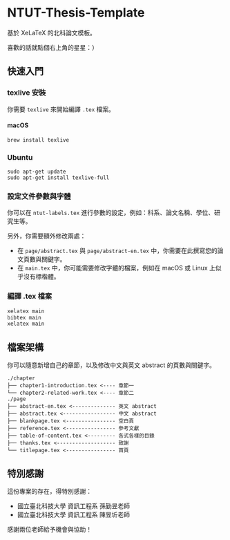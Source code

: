# NTUT-Thesis-Template

基於 XeLaTeX 的北科論文模板。

喜歡的話就點個右上角的星星：）

## 快速入門

### texlive 安裝

你需要 `texlive` 來開始編譯 `.tex` 檔案。

#### macOS

```
brew install texlive
```

### Ubuntu
```
sudo apt-get update
sudo apt-get install texlive-full
```

### 設定文件參數與字體

你可以在 `ntut-labels.tex` 進行參數的設定，例如：科系、論文名稱、學位、研究生等。

另外，你需要額外修改兩處：

- 在 `page/abstract.tex` 與 `page/abstract-en.tex` 中，你需要在此撰寫您的論文頁數與關鍵字。
- 在 `main.tex` 中，你可能需要修改字體的檔案，例如在 macOS 或 Linux 上似乎沒有標楷體。

### 編譯 .tex 檔案

```bash
xelatex main
bibtex main
xelatex main
```

## 檔案架構

你可以隨意新增自己的章節，以及修改中文與英文 abstract 的頁數與關鍵字。

```
./chapter
├── chapter1-introduction.tex <---- 章節一
└── chapter2-related-work.tex <---- 章節二
./page
├── abstract-en.tex <-------------- 英文 abstract
├── abstract.tex <----------------- 中文 abstract
├── blankpage.tex <---------------- 空白頁
├── reference.tex <---------------- 參考文獻
├── table-of-content.tex <--------- 各式各樣的目錄
├── thanks.tex <------------------- 致謝
└── titlepage.tex <---------------- 首頁
```

## 特別感謝

這份專案的存在，得特別感謝：

- 國立臺北科技大學 資訊工程系 孫勤昱老師
- 國立臺北科技大學 資訊工程系 陳昱圻老師

感謝兩位老師給予機會與協助！